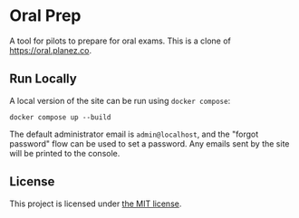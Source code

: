 # Oral Prep

A tool for pilots to prepare for oral exams. This is a clone of
https://oral.planez.co.

## Run Locally

A local version of the site can be run using `docker compose`:

```shell
docker compose up --build
```

The default administrator email is `admin@localhost`, and the "forgot password"
flow can be used to set a password. Any emails sent by the site will be printed
to the console.

## License

This project is licensed under [the MIT license](./LICENSE).
